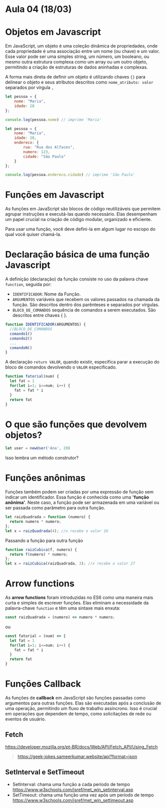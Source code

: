 # Aula 04 (18/03) 

# Objetos em Javascript

Em JavaScript, um objeto é uma coleção dinâmica de propriedades, onde cada propriedade é uma associação entre um nome (ou chave) e um valor. Esse valor pode ser uma simples string, um número, um booleano, ou mesmo outra estrutura complexa como um array ou um outro objeto, permitindo a criação de estruturas de dados aninhadas e complexas.

A forma mais direta de definir um objeto é utilizando chaves ```{}``` para delinear o objeto e seus atributos descritos como ```nome_atributo: valor``` separados por vírgula ```,```

~~~js
let pessoa = {
    nome: "Maria",
    idade: 28
};

console.log(pessoa.nome) // imprime 'Maria'
~~~

~~~js
let pessoa = {
    nome: "Maria",
    idade: 28,
    endereco: {
        rua: "Rua dos Alfaces",
        numero: 123,
        cidade: "São Paulo"
    }
};

console.log(pessoa.endereco.cidade) // imprime 'São Paulo'
~~~

# Funções em Javascript

As funções em JavaScript são blocos de código reutilizáveis que permitem agrupar instruções e executá-las quando necessário. Elas desempenham um papel crucial na criação de código modular, organizado e eficiente. 

Para usar uma função, você deve defini-la em algum lugar no escopo do qual você quiser chamá-la.

# Declaração básica de uma função Javascript

A definição (declaração) da função consiste no uso da palavra chave ```function```, seguida por:

* ```IDENTIFICADOR```: Nome da Função.
* ```ARGUMENTOS``` variáveis que recebem os valores passados na chamada da função. São descritos dentro dos parênteses e separados por vírgulas.
* ```BLOCO_DE_COMANDOS``` sequência de comandos a serem executados. São descritos entre chaves { }.

~~~js
function IDENTIFICADOR(ARGUMENTOS) {
  //BLOCO_DE_COMANDOS
  comando1()
  comando2()
  ...
  comandoN()
} 
~~~

A declaração ```return VALOR```, quando existir, especifica parar a execução do bloco de comandos devolvendo o ```VALOR``` especificado.

~~~js
function fatorial(num) {
  let fat = 1
  for(let i=1; i<=num; i++) {
    fat = fat * i
  }
  return fat
}
~~~

# O que são funções que devolvem objetos?

~~~js
let user = newUser('Ana', 20)
~~~

Isso lembra um método construtor?

# Funções anônimas

Funções também podem ser criadas por uma expressão de função sem indicar um identificador. Essa função é conhecida como uma **'função anônima'**. Neste caso, a função pode ser armazenada em uma variável ou ser passada como parâmetro para outra função.

~~~js
let raizQuadrada = function (numero) {
  return numero * numero;
};
let x = raizQuadrada(4); //x recebe o valor 16
~~~

Passando a função para outra função

~~~js
function raizCubica(f, numero) {
  return f(numero) * numero;
};
let x = raizCubica(raizQuadrada, 3); //x recebe o valor 27
~~~

# Arrow functions 

As **arrow functions** foram introduzidas no ES6 como uma maneira mais curta e simples de escrever funções. Elas eliminam a necessidade da palavra-chave ```function``` e têm uma sintaxe mais enxuta:

~~~js
const raizQuadrada = (numero) => numero * numero;
~~~

ou

~~~js
const fatorial = (num) => {
  let fat = 1
  for(let i=1; i<=num; i++) {
    fat = fat * i
  }
  return fat
}
~~~

# Funções Callback

As funções de **callback** em JavaScript são funções passadas como argumentos para outras funções. Elas são executadas após a conclusão de uma operação, permitindo um fluxo de trabalho assíncrono. Isso é crucial em operações que dependem de tempo, como solicitações de rede ou eventos de usuário.

## Fetch

https://developer.mozilla.org/pt-BR/docs/Web/API/Fetch_API/Using_Fetch

> https://geek-jokes.sameerkumar.website/api?format=json

## SetInterval e SetTimeout

* SetInterval: chama uma função a cada período de tempo https://www.w3schools.com/jsref/met_win_setinterval.asp
* SetTimeout: chama uma função uma vez após um período de tempo https://www.w3schools.com/jsref/met_win_settimeout.asp


 